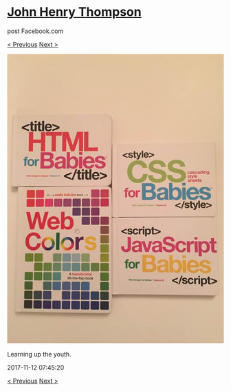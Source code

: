 # [John Henry Thompson](../README.md)
post Facebook.com

[< Previous](2017-11-12-3.md) [Next >](2017-11-12-5.md)

[![](../media/2017-11-12/Timeline-Photos-Learning-up-the-youth.jpg)](../README.md)

Learning up the youth.

2017-11-12 07:45:20

[< Previous](2017-11-12-3.md) [Next >](2017-11-12-5.md)